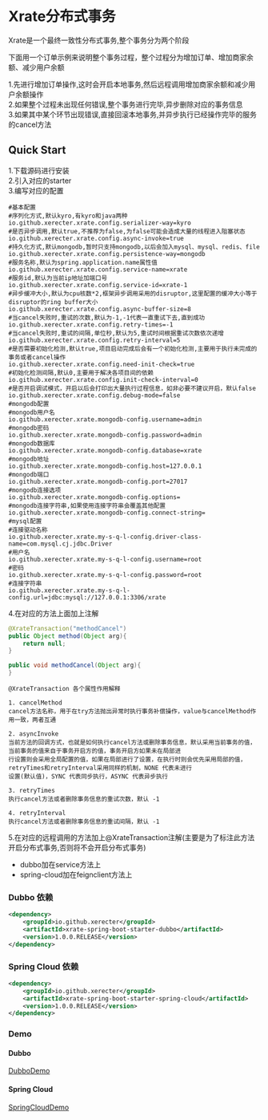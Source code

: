 # Xrate分布式事务
Xrate是一个最终一致性分布式事务,整个事务分为两个阶段

下面用一个订单示例来说明整个事务过程，整个过程分为增加订单、增加商家余额、减少用户余额  

1.先进行增加订单操作,这时会开启本地事务,然后远程调用增加商家余额和减少用户余额操作  
2.如果整个过程未出现任何错误,整个事务进行完毕,异步删除对应的事务信息  
3.如果其中某个环节出现错误,直接回滚本地事务,并异步执行已经操作完毕的服务的cancel方法  

## Quick Start
1.下载源码进行安装  
2.引入对应的starter  
3.编写对应的配置
```properties
#基本配置
#序列化方式,默认kyro,有kyro和java两种
io.github.xerecter.xrate.config.serializer-way=kyro
#是否异步调用,默认true,不推荐为false,为false可能会造成大量的线程进入阻塞状态
io.github.xerecter.xrate.config.async-invoke=true
#持久化方式,默认mongodb,暂时只支持mongodb,以后会加入mysql、mysql、redis、file
io.github.xerecter.xrate.config.persistence-way=mongodb
#服务名称,默认为spring.application.name属性值
io.github.xerecter.xrate.config.service-name=xrate
#服务id,默认为当前ip地址加端口号
io.github.xerecter.xrate.config.service-id=xrate-1
#异步缓冲大小,默认为cpu核数*2,框架异步调用采用的disruptor,这里配置的缓冲大小等于disruptor的ring buffer大小
io.github.xerecter.xrate.config.async-buffer-size=8
#当cancel失败时,重试的次数,默认为-1,-1代表一直重试下去,直到成功
io.github.xerecter.xrate.config.retry-times=-1
#当cancel失败时,重试的间隔,单位秒,默认为5,重试时间根据重试次数依次递增
io.github.xerecter.xrate.config.retry-interval=5
#是否需要初始化检测,默认true,项目启动完成后会有一个初始化检测,主要用于执行未完成的事务或者cancel操作
io.github.xerecter.xrate.config.need-init-check=true
#初始化检测间隔,默认0,主要用于解决各项目间的依赖
io.github.xerecter.xrate.config.init-check-interval=0
#是否开启调试模式，开启以后会打印出大量执行过程信息，如非必要不建议开启，默认false
io.github.xerecter.xrate.config.debug-mode=false
#mongodb配置
#mongodb用户名
io.github.xerecter.xrate.mongodb-config.username=admin
#mongodb密码
io.github.xerecter.xrate.mongodb-config.password=admin
#mongodb数据库
io.github.xerecter.xrate.mongodb-config.database=xrate
#mongodb地址
io.github.xerecter.xrate.mongodb-config.host=127.0.0.1
#mongodb端口
io.github.xerecter.xrate.mongodb-config.port=27017
#mongodb连接选项
io.github.xerecter.xrate.mongodb-config.options=
#mongodb连接字符串,如果使用连接字符串会覆盖其他配置
io.github.xerecter.xrate.mongodb-config.connect-string=
#mysql配置
#连接驱动名称
io.github.xerecter.xrate.my-s-q-l-config.driver-class-name=com.mysql.cj.jdbc.Driver
#用户名
io.github.xerecter.xrate.my-s-q-l-config.username=root
#密码
io.github.xerecter.xrate.my-s-q-l-config.password=root
#连接字符串
io.github.xerecter.xrate.my-s-q-l-config.url=jdbc:mysql://127.0.0.1:3306/xrate
```  
4.在对应的方法上面加上注解  
```java
@XrateTransaction("methodCancel")
public Object method(Object arg){
    return null;
}

public void methodCancel(Object arg){
}
```  
```text
@XrateTransaction 各个属性作用解释

1. cancelMethod
cancel方法名称，用于在try方法抛出异常时执行事务补偿操作，value与cancelMethod作用一致，两者互通

2. asyncInvoke
当前方法的回调方式，也就是如何执行cancel方法或删除事务信息，默认采用当前事务的值，当前事务的值来自于事务开启方的值，事务开启方如果未在局部进
行设置则会采用全局配置的值，如果在局部进行了设置，在执行时则会优先采用局部的值，retryTimes和retryInterval采用同样的机制，NONE 代表未进行
设置(默认值)，SYNC 代表同步执行，ASYNC 代表异步执行

3. retryTimes
执行cancel方法或者删除事务信息的重试次数，默认 -1

4. retryInterval
执行cancel方法或者删除事务信息的重试间隔，默认 -1

```
5.在对应的远程调用的方法加上@XrateTransaction注解(主要是为了标注此方法开启分布式事务,否则将不会开启分布式事务)
 + dubbo加在service方法上
 + spring-cloud加在feignclient方法上

### Dubbo 依赖
```xml
<dependency>
    <groupId>io.github.xerecter</groupId>
    <artifactId>xrate-spring-boot-starter-dubbo</artifactId>
    <version>1.0.0.RELEASE</version>
</dependency>
```

### Spring Cloud 依赖
```xml
<dependency>
    <groupId>io.github.xerecter</groupId>
    <artifactId>xrate-spring-boot-starter-spring-cloud</artifactId>
    <version>1.0.0.RELEASE</version>
</dependency>
```  

### Demo
#### Dubbo
[DubboDemo](https://github.com/xerecter/xrate/tree/master/xrate-dubbo-demo)
#### Spring Cloud
[SpringCloudDemo](https://github.com/xerecter/xrate/tree/master/xrate-spring-cloud-demo)
